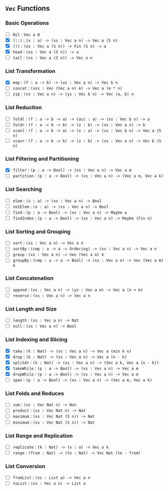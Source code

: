 ## `Vec` Functions

### Basic Operations

- [ ] `Nil` : `Vec a 0`
- [x] `(::)` : `(x : a) -> (xs : Vec a n) -> Vec a (S n)`
- [x] `(!)` : `(xs : Vec a (S n)) -> Fin (S n) -> a`
- [x] `head` : `(xs : Vec a (S n)) -> a`
- [ ] `tail` : `(xs : Vec a (S n)) -> Vec a n`

### List Transformation

- [x] `map` : `(f : a -> b) -> (xs : Vec a n) -> Vec b n`
- [ ] `concat` : `(xss : Vec (Vec a n) m) -> Vec a (m * n)`
- [ ] `zip` : `(xs : Vec a n) -> (ys : Vec b n) -> Vec (a, b) n`

### List Reduction

- [ ] `foldl` : `(f : a -> b -> a) -> (acc : a) -> (xs : Vec b n) -> a`
- [ ] `foldr` : `(f : a -> b -> b) -> (z : b) -> (xs : Vec a n) -> b`
- [ ] `scanl` : `(f : a -> b -> a) -> (x : a) -> (xs : Vec b n) -> Vec a (S n)`
- [ ] `scanr` : `(f : a -> b -> b) -> (z : b) -> (xs : Vec a n) -> Vec b (S n)`

### List Filtering and Partitioning

- [x] `filter` : `(p : a -> Bool) -> (xs : Vec a n) -> Vec a m`
- [ ] `partition` : `(p : a -> Bool) -> (xs : Vec a n) -> (Vec a m, Vec a k)`

### List Searching

- [ ] `elem` : `(x : a) -> (xs : Vec a n) -> Bool`
- [ ] `notElem` : `(x : a) -> (xs : Vec a n) -> Bool`
- [ ] `find` : `(p : a -> Bool) -> (xs : Vec a n) -> Maybe a`
- [ ] `findIndex` : `(p : a -> Bool) -> (xs : Vec a n) -> Maybe (Fin n)`

### List Sorting and Grouping

- [ ] `sort` : `(xs : Vec a n) -> Vec a n`
- [ ] `sortBy` : `(cmp : a -> a -> Ordering) -> (xs : Vec a n) -> Vec a n`
- [ ] `group` : `(xs : Vec a n) -> Vec (Vec a m) k`
- [ ] `groupBy` : `(cmp : a -> a -> Bool) -> (xs : Vec a n) -> Vec (Vec a m) k`

### List Concatenation

- [ ] `append` : `(xs : Vec a n) -> (ys : Vec a m) -> Vec a (n + m)`
- [ ] `reverse` : `(xs : Vec a n) -> Vec a n`

### List Length and Size

- [ ] `length` : `(xs : Vec a n) -> Nat`
- [ ] `null` : `(xs : Vec a n) -> Bool`

### List Indexing and Slicing

- [x] `take` : `(k : Nat) -> (xs : Vec a n) -> Vec a (min k n)`
- [x] `drop` : `(k : Nat) -> (xs : Vec a n) -> Vec a (n - k)`
- [x] `splitAt` : `(k : Nat) -> (xs : Vec a n) -> (Vec a k, Vec a (n - k))`
- [x] `takeWhile` : `(p : a -> Bool) -> (xs : Vec a n) -> Vec a m`
- [x] `dropWhile` : `(p : a -> Bool) -> (xs : Vec a n) -> Vec a m`
- [ ] `span` : `(p : a -> Bool) -> (xs : Vec a n) -> (Vec a m, Vec a k)`

### List Folds and Reduces

- [ ] `sum` : `(xs : Vec Nat n) -> Nat`
- [ ] `product` : `(xs : Vec Nat n) -> Nat`
- [ ] `maximum` : `(xs : Vec Nat (S n)) -> Nat`
- [ ] `minimum` : `(xs : Vec Nat (S n)) -> Nat`

### List Range and Replication

- [ ] `replicate` : `(k : Nat) -> (x : a) -> Vec a k`
- [ ] `range` : `(from : Nat) -> (to : Nat) -> Vec Nat (to - from)`

### List Conversion

- [ ] `fromList` : `(xs : List a) -> Vec a n`
- [ ] `toList` : `(xs : Vec a n) -> List a`
